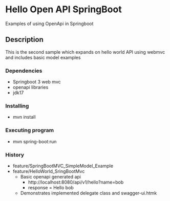 # Hello Open API SpringBoot 

Examples of using OpenApi in Springboot

## Description

This is the second sample which expands on hello world API using webmvc and includes basic model examples

### Dependencies
* Springboot 3 web mvc
* openapi libraries
* jdk17

### Installing
* mvn install

### Executing program
* mvn spring-boot:run

### History
* feature/SpringBootMVC_SimpleModel_Example
* feature/HelloWorld_SringBootMvc
  * Basic openapi generated api
    * http://localhost:8080/api/v1/hello?name=bob
    * response = Hello bob
  * Demonstrates implemented delegate class and swagger-ui.htmk
